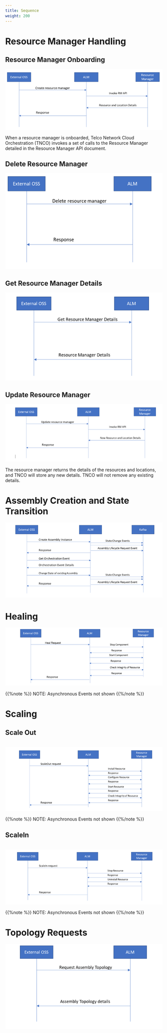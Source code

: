 ```yaml
---
title: Sequence
weight: 200
---
```


# Resource Manager Handling

## Resource Manager Onboarding                                                  

 ![resource_manager_onbording](/images/reference/lm-api/resource_manager_onbording.png)

When a resource manager is onboarded, Telco Network Cloud Orchestration (TNCO) invokes a set of calls to the Resource Manager detailed in the Resource Manager API document.


## Delete Resource Manager

 ![delete_resource_manager](/images/reference/lm-api/delete_resource_manager.png)


## Get Resource Manager Details

   ![get_resource_manager_details](/images/reference/lm-api/get_resource_manager_details.png)
 

## Update Resource Manager 

 ![update_resource_manager](/images/reference/lm-api/update_resource_manager.png)

The resource manager returns the details of the resources and locations, and TNCO will store any new details. TNCO will not remove any existing details.


# Assembly Creation and State Transition

![assembly_creation](/images/reference/lm-api/assembly_creation.png)                                         
 

# Healing

![heal](/images/reference/lm-api/heal.png)

 {{%note %}}
 NOTE: Asynchronous Events not shown
 {{%/note %}}


# Scaling

## Scale Out

​    ![scale_out](/images/reference/lm-api/scale_out.png)

 {{%note %}}
 NOTE: Asynchronous Events not shown
 {{%/note %}}
 

## ScaleIn 

​    ![scale_in](/images/reference/lm-api/scale_in.png)

{{%note %}}
NOTE: Asynchronous Events not shown
{{%/note %}}


# Topology Requests

  ![topology_requests](/images/reference/lm-api/topology_requests.png)
  